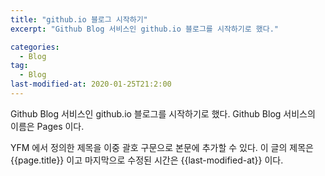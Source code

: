 ```yaml
---
title: "github.io 블로그 시작하기"
excerpt: "Github Blog 서비스인 github.io 블로그를 시작하기로 했다."

categories: 
  - Blog
tag:
  - Blog
last-modified-at: 2020-01-25T21:2:00
---
```


Github Blog 서비스인 github.io 블로그를 시작하기로 했다.
Github Blog 서비스의 이름은 Pages 이다.

YFM 에서 정의한 제목을 이중 괄호 구문으로 본문에 추가할 수 있다. 이 글의 제목은 {{page.title}} 이고 마지막으로 수정된 시간은 {{last-modified-at}} 이다.
